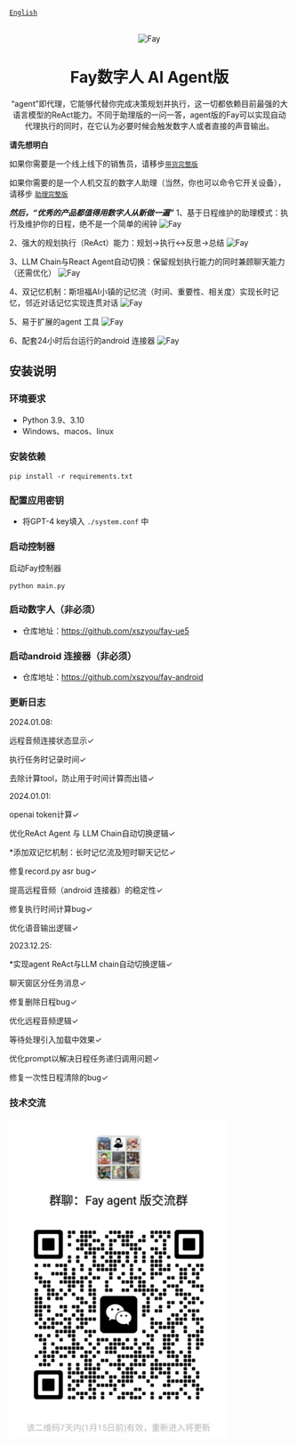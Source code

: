 [`English`](README_EN.md)

<div align="center">
    <br>
    <img src="images/icon.png" alt="Fay">
    <h1>Fay数字人 AI Agent版</h1>
    “agent”即代理，它能够代替你完成决策规划并执行，这一切都依赖目前最强的大语言模型的ReAct能力。不同于助理版的一问一答，agent版的Fay可以实现自动代理执行的同时，在它认为必要时候会触发数字人或者直接的声音输出。
</div>




**请先想明白**

如果你需要是一个线上线下的销售员，请移步[`带货完整版`](https://github.com/TheRamU/Fay/tree/fay-sales-edition)                       

如果你需要的是一个人机交互的数字人助理（当然，你也可以命令它开关设备），请移步 [`助理完整版`](https://github.com/TheRamU/Fay/tree/fay-assistant-edition)



***然后，“优秀的产品都值得用数字人从新做一遍”***
1、基于日程维护的助理模式：执行及维护你的日程，绝不是一个简单的闹钟
<img src="images/you1.png" alt="Fay">

2、强大的规划执行（ReAct）能力：规划->执行<->反思->总结
<img src="images/you2.png" alt="Fay">

3、LLM Chain与React Agent自动切换：保留规划执行能力的同时兼顾聊天能力（还需优化）
<img src="images/you3.png" alt="Fay">

4、双记忆机制：斯坦福AI小镇的记忆流（时间、重要性、相关度）实现长时记忆，邻近对话记忆实现连贯对话
<img src="images/you4.png" alt="Fay">

5、易于扩展的agent 工具
<img src="images/you5.png" alt="Fay">

6、配套24小时后台运行的android 连接器
<img src="images/you6.png" alt="Fay">


## **安装说明**


### **环境要求** 

- Python 3.9、3.10
- Windows、macos、linux

### **安装依赖**

```shell
pip install -r requirements.txt
```

### **配置应用密钥**

+ 将GPT-4 key填入 `./system.conf` 中

### **启动控制器**

启动Fay控制器

```shell
python main.py
```

### **启动数字人（非必须）**

+ 仓库地址：https://github.com/xszyou/fay-ue5

### **启动android 连接器（非必须）**

+ 仓库地址：https://github.com/xszyou/fay-android

### **更新日志**
2024.01.08:

远程音频连接状态显示✓

执行任务时记录时间✓

去除计算tool，防止用于时间计算而出错✓

2024.01.01:

openai token计算✓

优化ReAct Agent 与 LLM Chain自动切换逻辑✓

*添加双记忆机制：长时记忆流及短时聊天记忆✓

修复record.py asr bug✓

提高远程音频（android 连接器）的稳定性✓

修复执行时间计算bug✓

优化语音输出逻辑✓

2023.12.25:

*实现agent ReAct与LLM chain自动切换逻辑✓

聊天窗区分任务消息✓

修复删除日程bug✓

优化远程音频逻辑✓

等待处理引入加载中效果✓

优化prompt以解决日程任务递归调用问题✓

修复一次性日程清除的bug✓


### **技术交流**



<img src="images/qrcode.png"  />
